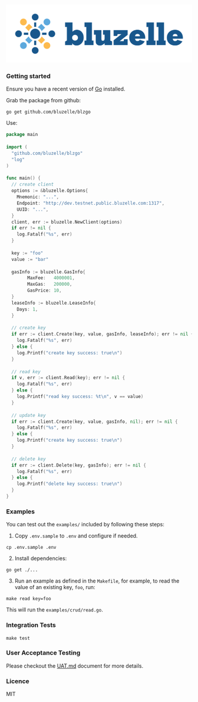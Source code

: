 ![](https://raw.githubusercontent.com/bluzelle/api/master/source/images/Bluzelle%20-%20Logo%20-%20Big%20-%20Colour.png)

### Getting started

Ensure you have a recent version of [Go](https://golang.org) installed.

Grab the package from github:

```
go get github.com/bluzelle/blzgo
```

Use:

```go
package main

import (
  "github.com/bluzelle/blzgo"
  "log"
)

func main() {
  // create client
  options := &bluzelle.Options{
    Mnemonic: "...",
    Endpoint: "http://dev.testnet.public.bluzelle.com:1317",
    UUID: "...",
  }
  client, err := bluzelle.NewClient(options)
  if err != nil {
    log.Fatalf("%s", err)
  }

  key := "foo"
  value := "bar"

  gasInfo := bluzelle.GasInfo{
		MaxFee:   4000001,
		MaxGas:   200000,
		GasPrice: 10,
  }
  leaseInfo := bluzelle.LeaseInfo{
    Days: 1,
  }

  // create key
  if err := client.Create(key, value, gasInfo, leaseInfo); err != nil {
    log.Fatalf("%s", err)
  } else {
    log.Printf("create key success: true\n")
  }

  // read key
  if v, err := client.Read(key); err != nil {
    log.Fatalf("%s", err)
  } else {
    log.Printf("read key success: %t\n", v == value)
  }

  // update key
  if err := client.Create(key, value, gasInfo, nil); err != nil {
    log.Fatalf("%s", err)
  } else {
    log.Printf("create key success: true\n")
  }

  // delete key
  if err := client.Delete(key, gasInfo); err != nil {
    log.Fatalf("%s", err)
  } else {
    log.Printf("delete key success: true\n")
  }
}
```

### Examples

You can test out the `examples/` included by following these steps:

1. Copy `.env.sample` to `.env` and configure if needed.

```
cp .env.sample .env
```

2. Install dependencies:

```
go get ./...
```

3. Run an example as defined in the `Makefile`, for example, to read the value of an existing key, `foo`, run:

```
make read key=foo
```

This will run the `examples/crud/read.go`.

### Integration Tests

```
make test
```

### User Acceptance Testing

Please checkout the [UAT.md](https://github.com/bluzelle/blzgo/blob/master/UAT.md) document for more details.

### Licence

MIT

